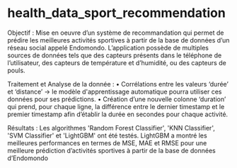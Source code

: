 # health_data_sport_recommendation

Objectif : Mise en oeuvre d’un système de recommandation qui permet de prédire les meilleures activités sportives à partir de la base de données d’un réseau social appelé
Endomondo. L’application possède de multiples sources de données tels que des capteurs présents dans le téléphone de l’utilisateur, des capteurs de température et d’humidité, ou des capteurs de pouls.

Traitement et Analyse de la donnée :
• Corrélations entre les valeurs ‘durée’ et ‘distance’ → le modèle d'apprentissage automatique pourra utiliser ces données pour ses prédictions.
• Création d’une nouvelle colonne ‘duration’ qui prend, pour chaque ligne, la différence entre le dernier timestamp et le premier timestamp afin d’établir la durée en secondes pour chaque activité.

Résultats : Les algorithmes 'Random Forest Classifier', 'KNN Classifier', 'SVM Classifier' et 'LightGBM' ont été testés. LightGBM a montré les meilleures performances en termes de MSE, MAE et RMSE pour une meilleure prédiction d’activités sportives à partir de la base de données d’Endomondo
